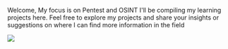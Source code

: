 Welcome, 
My focus is on Pentest and OSINT
I'll be compiling my learning projects here. Feel free to explore my projects and share your insights or suggestions on where I can find more information in the field

<a href="#" alt="Instagram">
  <img src="https://img.shields.io/badge/-Instagram-DF0174?style=flat-square&labelColor=DF0174&logo=instagram&logoColor=white&link=https://www.instagram.com/anematenizar/"/></a>
